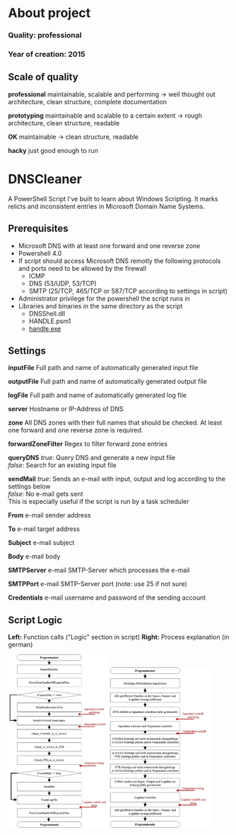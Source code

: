 # About project
### Quality: **professional**
### Year of creation: 2015

## Scale of quality
**professional**
maintainable, scalable and performing -> well thought out architecture, clean structure, complete documentation

**prototyping**
maintainable and scalable to a certain extent -> rough architecture, clean structure, readable

**OK**
maintainable -> clean structure, readable

**hacky**
just good enough to run

# DNSCleaner
A PowerShell Script I've built to learn about Windows Scripting. It marks relicts and inconsistent entries in Microsoft Domain Name Systems.

## Prerequisites
- Microsoft DNS with at least one forward and one reverse zone
- Powershell 4.0
- If script should access Microsoft DNS remotly the following protocols and ports need to be allowed by the firewall
	- ICMP
	- DNS (53/UDP, 53/TCP)
	- SMTP (25/TCP, 465/TCP or 587/TCP according to settings in script)
- Administrator privilege for the powershell the script runs in
- Libraries and binaries in the same directory as the script
	- DNSShell.dll
	- HANDLE.psm1
	- [handle.exe](https://docs.microsoft.com/en-us/sysinternals/downloads/handle)

## Settings
**inputFile**
Full path and name of automatically generated input file

**outputFile**
Full path and name of automatically generated output file

**logFile**
Full path and name of automatically generated log file

**server**
Hostname or IP-Address of DNS

**zone**
All DNS zones with their full names that should be checked. At least one forward and one reverse zone is required.

**forwardZoneFilter**
Regex to filter forward zone entries

**queryDNS**
*true*: Query DNS and generate a new input file<br>
*false*: Search for an existing input file

**sendMail**
*true*: Sends an e-mail with input, output and log according to the settings below<br>
*false*: No e-mail gets sent<br>
This is especially useful if the script is run by a task scheduler

**From**
e-mail sender address

**To**
e-mail target address

**Subject**
e-mail subject

**Body**
e-mail body

**SMTPServer**
e-mail SMTP-Server which processes the e-mail

**SMTPPort**
e-mail SMTP-Server port (note: use 25 if not sure)

**Credentials**
e-mail username and password of the sending account

## Script Logic
**Left:** Function calls ("Logic" section in script) 
**Right:** Process explanation (in german)

<p float="left">
	<img src="readme-img/DNSCleaner-logic.jpg" width="45%">
	<img src="readme-img/DNSCleaner-description.jpg" width="45%">
</p>